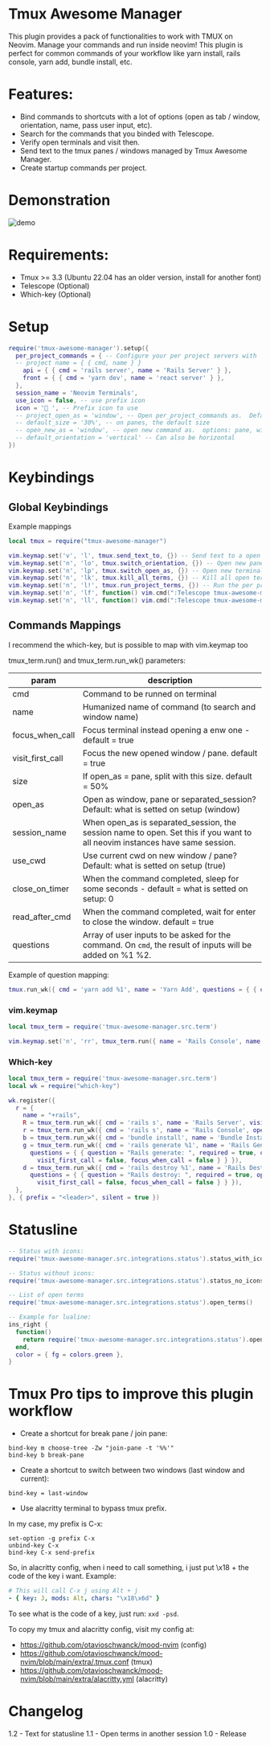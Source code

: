 # Tmux Awesome Manager

This plugin provides a pack of functionalities to work with TMUX on Neovim. Manage your commands and run inside neovim!  This plugin is perfect
for common commands of your workflow like yarn install, rails console, yarn add, bundle install, etc.

# Features:

- Bind commands to shortcuts with a lot of options (open as tab / window, orientation, name, pass user input, etc).
- Search for the commands that you binded with Telescope.
- Verify open terminals and visit then.
- Send text to the tmux panes / windows managed by Tmux Awesome Manager.
- Create startup commands per project.

# Demonstration

![demo](https://i.imgur.com/WnIEglJ.gif)

# Requirements:

- Tmux >= 3.3 (Ubuntu 22.04 has an older version, install for another font)
- Telescope (Optional)
- Which-key (Optional)

# Setup

```lua
require('tmux-awesome-manager').setup({
  per_project_commands = { -- Configure your per project servers with
  -- project name = { { cmd, name } }
    api = { { cmd = 'rails server', name = 'Rails Server' } },
    front = { { cmd = 'yarn dev', name = 'react server' } },
  },
  session_name = 'Neovim Terminals',
  use_icon = false, -- use prefix icon
  icon = ' ', -- Prefix icon to use
  -- project_open_as = 'window', -- Open per_project_commands as.  Default: separated_session
  -- default_size = '30%', -- on panes, the default size
  -- open_new_as = 'window', -- open new command as.  options: pane, window, separated_session.
  -- default_orientation = 'vertical' -- Can also be horizontal
})
```

# Keybindings

## Global Keybindings

Example mappings

```lua
local tmux = require("tmux-awesome-manager")

vim.keymap.set('v', 'l', tmux.send_text_to, {}) -- Send text to a open terminal?
vim.keymap.set('n', 'lo', tmux.switch_orientation, {}) -- Open new panes as vertical / horizontal?
vim.keymap.set('n', 'lp', tmux.switch_open_as, {}) -- Open new terminals as panes or windows?
vim.keymap.set('n', 'lk', tmux.kill_all_terms, {}) -- Kill all open terms.
vim.keymap.set('n', 'l!', tmux.run_project_terms, {}) -- Run the per project commands
vim.keymap.set('n', 'lf', function() vim.cmd(":Telescope tmux-awesome-manager list_terms") end, {}) -- List all terminals
vim.keymap.set('n', 'll', function() vim.cmd(":Telescope tmux-awesome-manager list_open_terms") end, {}) -- List open terminals
```

## Commands Mappings

I recommend the which-key, but is possible to map with vim.keymap too

tmux_term.run() and tmux_term.run_wk() parameters:

| param            | description                                                                                                                   |
|------------------|-------------------------------------------------------------------------------------------------------------------------------|
| cmd              | Command to be runned on terminal                                                                                              |
| name             | Humanized name of command (to search and window name)                                                                         |
| focus_when_call  | Focus terminal instead opening a enw one - default = true                                                                     |
| visit_first_call | Focus the new opened window / pane. default = true                                                                            |
| size             | If open_as = pane, split with this size. default = 50%                                                                        |
| open_as          | Open as window, pane or separated_session? Default: what is setted on setup (window)                                          |
| session_name     | When open_as is separated_session, the session name to open.  Set this if you want to all neovim instances have same session. |
| use_cwd          | Use current cwd on new window / pane? Default: what is setted on setup (true)                                                 |
| close_on_timer   | When the command completed, sleep for some seconds - default = what is setted on setup: 0                                     |
| read_after_cmd   | When the command completed, wait for enter to close the window. default = true                                                |
| questions        | Array of user inputs to be asked for the command.  On `cmd`, the result of inputs will be added on %1 %2.                     |

Example of question mapping:

```lua
tmux.run_wk({ cmd = 'yarn add %1', name = 'Yarn Add', questions = { { question = 'package name: ', required = true } } })
```

### vim.keymap

```lua
local tmux_term = require('tmux-awesome-manager.src.term')

vim.keymap.set('n', 'rr', tmux_term.run({ name = 'Rails Console', name = 'console', open_as = 'pane' }), {}) -- Send text to a open terminal?
```

### Which-key
```lua
local tmux_term = require('tmux-awesome-manager.src.term')
local wk = require("which-key")

wk.register({
  r = {
    name = "+rails",
    R = tmux_term.run_wk({ cmd = 'rails s', name = 'Rails Server', visit_first_call = false, open_as = 'separated_session', session_name = 'My Terms' }),
    r = tmux_term.run_wk({ cmd = 'rails s', name = 'Rails Console', open_as = 'window' }),
    b = tmux_term.run_wk({ cmd = 'bundle install', name = 'Bundle Install', open_as = 'pane', close_on_timer = 2, visit_first_call = false, focus_when_call = false }),
    g = tmux_term.run_wk({ cmd = 'rails generate %1', name = 'Rails Generate',
      questions = { { question = "Rails generate: ", required = true, open_as = 'pane', close_on_timer = 4,
        visit_first_call = false, focus_when_call = false } } }),
    d = tmux_term.run_wk({ cmd = 'rails destroy %1', name = 'Rails Destroy',
      questions = { { question = "Rails destroy: ", required = true, open_as = 'pane', close_on_timer = 4,
        visit_first_call = false, focus_when_call = false } } }),
  },
}, { prefix = "<leader>", silent = true })
```

# Statusline

```lua
-- Status with icons:
require('tmux-awesome-manager.src.integrations.status').status_with_icons()

-- Status without icons:
require('tmux-awesome-manager.src.integrations.status').status_no_icons()

-- List of open terms
require('tmux-awesome-manager.src.integrations.status').open_terms()

-- Example for lualine:
ins_right {
  function()
    return require('tmux-awesome-manager.src.integrations.status').open_terms()
  end,
  color = { fg = colors.green },
}
```

# Tmux Pro tips to improve this plugin workflow

- Create a shortcut for break pane / join pane:

```tmux
bind-key m choose-tree -Zw "join-pane -t '%%'"
bind-key b break-pane
```

- Create a shortcut to switch between two windows (last window and current):
```tmux
bind-key = last-window
```

- Use alacritty terminal to bypass tmux prefix.

In my case, my prefix is C-x:

```
set-option -g prefix C-x
unbind-key C-x
bind-key C-x send-prefix
```

So, in alacritty config, when i need to call something, i just put \x18 + the code of the key i want.  Example:

```yaml
# This will call C-x j using Alt + j
- { key: J, mods: Alt, chars: "\x18\x6d" }
```

To see what is the code of a key, just run:
`xxd -psd`.

To copy my tmux and alacritty config, visit my config at:

- https://github.com/otavioschwanck/mood-nvim (config)
- https://github.com/otavioschwanck/mood-nvim/blob/main/extra/.tmux.conf (tmux)
- https://github.com/otavioschwanck/mood-nvim/blob/main/extra/alacritty.yml (alacritty)

# Changelog

1.2 - Text for statusline
1.1 - Open terms in another session
1.0 - Release
